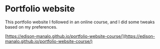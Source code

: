 # Portfolio website

This portfolio website I followed in an online course, and I did some tweaks based on my preferences.

[https://edison-manalo.github.io/portfolio-website-course/](https://edison-manalo.github.io/portfolio-website-course/)
